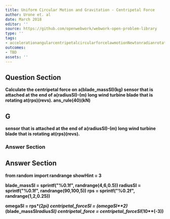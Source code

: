 ```yaml
---
title: Uniform Circular Motion and Gravitation - Centripetal Force
author: Urone et. al
date: March 2018
editor: ''
source: https://github.com/openwebwork/webwork-open-problem-library
type: ''
tags:
- accelerationangularcentripetalcircularforcelawmotionNewtonradianrotationalseconduniformvelocity
outcomes:
- TBD
assets: ''
---
```


## Question Section 

<b>
Calculate the centripetal force on a(blade_massSI)(kg) sensor that is attached at the end of a(radiusSI)-(m) long wind turbine blade that is rotating at(rps)(revs).
ans_rule(40)(kN)

## G
sensor that is attached at the end of a(radiusSI)-(m) long wind turbine blade that is rotating at(rps)(revs).
### Answer Section


## Answer Section

from random import randrange
showHint = 3

blade_massSI = sprintf("%0.1f", randrange(4,6,0.5))
radiusSI = sprintf("%0.1f", randrange(90,100,5))
rps = sprintf("%0.2f", randrange(1,2,0.25))

omegaSI = rps*(2*pi)
centripetal_forceSI = (omegaSI**2)*(blade_massSI*radiusSI)
centripetal_force = centripetal_forceSI*(10**(-3))
